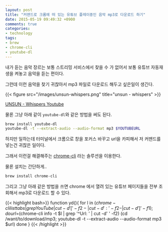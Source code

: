 ```yaml
---
layout: post
title: "커맨드로 크롬에 떠 있는 유튜브 플레이중인 음악 mp3로 다운로드 하기"
date: 2015-05-19 09:49:32 +0900
comments: true
categories:
- technology
tags:
- brew
- chrome-cli
- youtube-dl
---
```


내가 듣는 음악 장르는 보통 스트리밍 서비스에서 찾을 수 가 없어서 보통 유튜브 자동재생을 켜놓고 음악을 듣는 편이다.

그런데 이런 음악을 찾기 귀찮아서 mp3 파일로 다운로드 해두고 싶은일이 생긴다.

{{< figure src="/images/unsun-whispers.png" title="unsun - whispers" >}}

[UNSUN - Whispers Youtube](https://www.youtube.com/watch?v=LapknbGS7Os)

물론 그냥 아래 같이 `youtube-dl`와 같은 방법을 써도 된다.

``` bash
brew install youtube-dl
youtube-dl -t --extract-audio --audio-format mp3 $YOUTUBEURL
```

하지만 일하는데 터미널에서 크롬으로 창을 포커스 바꾸고 url을 카피해서 저 커맨드를 넣는건 귀찮은 일이다.

그래서 이런걸 해결해주는 [chrome-cli](https://github.com/prasmussen/chrome-cli) 라는 솔루션을 이용한다.

물론 설치는 간단하게..

``` bash
brew install chrome-cli
```

그리고 그냥 아래 같은 방법을 쓰면 chrome 에서 열려 있는 유튜브 페이지들을 전부 조회해서 mp3로 다운로드 할 수 있다.

{{< highlight bash>}}
function yd(){
  for l in $(chrome-cli list tabs | grep YouTube | cut -d '[' -f2- | cut -d':' -f2- | cut -d']' -f1); do
    url=$(chrome-cli info -t $l | grep '^Url: ' | cut -d' ' -f2)
    (cd /want/to/download/mp3; youtube-dl -t --extract-audio --audio-format mp3 $url)
  done
}
{{< /highlight >}}
